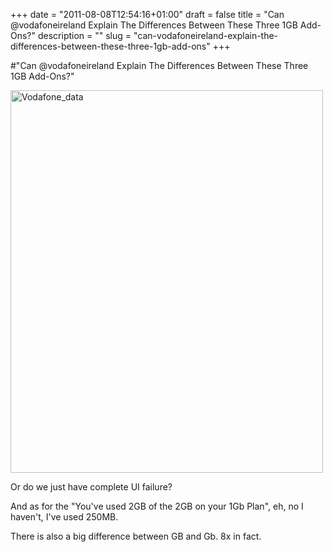 +++
date = "2011-08-08T12:54:16+01:00"
draft = false
title = "Can @vodafoneireland Explain The Differences Between These Three 1GB Add-Ons?"
description = ""
slug = "can-vodafoneireland-explain-the-differences-between-these-three-1gb-add-ons"
+++

#"Can @vodafoneireland Explain The Differences Between These Three 1GB Add-Ons?"


 <div class='p_embed p_image_embed'>
<a href="http://getfile1.posterous.com/getfile/files.posterous.com/conoroneill/X0NDt3N4XPGYN9DzX2oF8564E1TGIZWdVLJDCL7fEEmgNxRWwQ4yyqWYcLbL/vodafone_data.png"><img alt="Vodafone_data" height="612" src="http://getfile2.posterous.com/getfile/files.posterous.com/conoroneill/Vd3zzDwYY1qdC5spSShF3P6sXf3WVs2UL4YUnfBgDdW499CiBknLSTf3pZuX/vodafone_data.png.scaled.500.jpg" width="500" /></a>
</div>
<p>Or do we just have complete UI failure? </p><p /><div>And as for the &quot;You&#39;ve used 2GB of the 2GB on your 1Gb Plan&quot;, eh, no I haven&#39;t, I&#39;ve used 250MB.</div><p /><div>There is also a big difference between GB and Gb. 8x in fact.</div>
 